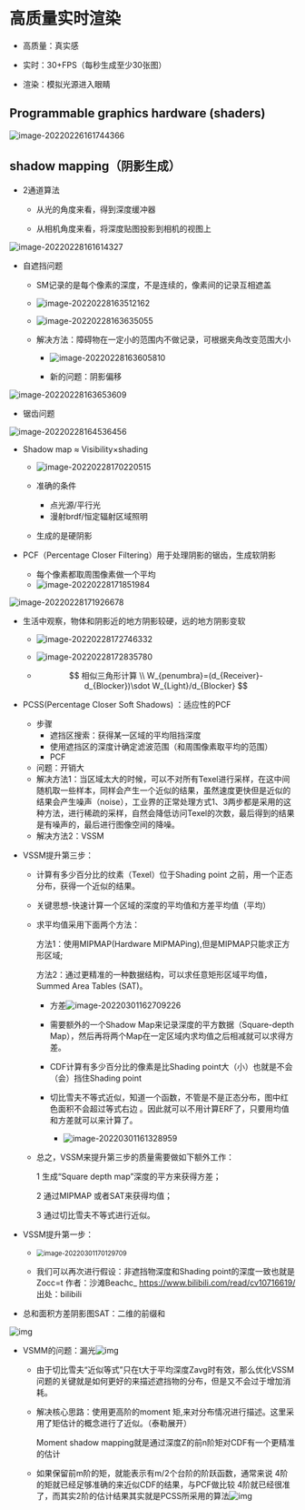# 高质量实时渲染

- 高质量：真实感

- 实时：30+FPS（每秒生成至少30张图）

- 渲染：模拟光源进入眼睛

## Programmable graphics hardware (shaders)

![image-20220226161744366](Games202.assets/image-20220226161744366.png)

## shadow mapping（阴影生成）

- 2通道算法

  - 从光的角度来看，得到深度缓冲器

  - 从相机角度来看，将深度贴图投影到相机的视图上

![image-20220228161614327](Games202.assets/image-20220228161614327.png)

- 自遮挡问题

  - SM记录的是每个像素的深度，不是连续的，像素间的记录互相遮盖

  - ![image-20220228163512162](Games202.assets/image-20220228163512162.png)

  - ![image-20220228163635055](Games202.assets/image-20220228163635055.png)

  - 解决方法：障碍物在一定小的范围内不做记录，可根据夹角改变范围大小

    - ![image-20220228163605810](Games202.assets/image-20220228163605810.png)

    - 新的问题：阴影偏移

![image-20220228163653609](Games202.assets/image-20220228163653609.png)

- 锯齿问题

![image-20220228164536456](Games202.assets/image-20220228164536456.png)

- Shadow map ≈ Visibility×shading

  - ![image-20220228170220515](Games202.assets/image-20220228170220515.png)
  - 准确的条件
    - 点光源/平行光
    - 漫射brdf/恒定辐射区域照明

  - 生成的是硬阴影

- PCF（Percentage Closer Filtering）用于处理阴影的锯齿，生成软阴影
  - 每个像素都取周围像素做一个平均
  - ![image-20220228171851984](Games202.assets/image-20220228171851984.png)

![image-20220228171926678](Games202.assets/image-20220228171926678.png)

- 生活中观察，物体和阴影近的地方阴影较硬，远的地方阴影变软

  - ![image-20220228172746332](Games202.assets/image-20220228172746332.png)

  - ![image-20220228172835780](Games202.assets/image-20220228172835780.png)

  - $$
    相似三角形计算 \\
    W_{penumbra}=(d_{Receiver}-d_{Blocker})\sdot W_{Light}/d_{Blocker}
    $$

- PCSS(Percentage Closer Soft Shadows) ：适应性的PCF
  - 步骤
    - 遮挡区搜索：获得某一区域的平均阻挡深度
    - 使用遮挡区的深度计确定滤波范围（和周围像素取平均的范围）
    - PCF
  - 问题：开销大
  - 解决方法1：当区域太大的时候，可以不对所有Texel进行采样，在这中间随机取一些样本，同样会产生一个近似的结果，虽然速度更快但是近似的结果会产生噪声（noise），工业界的正常处理方式1、3两步都是采用的这种方法，进行稀疏的采样，自然会降低访问Texel的次数，最后得到的结果是有噪声的，最后进行图像空间的降噪。
  - 解决方法2：VSSM

- VSSM提升第三步：

  - 计算有多少百分比的纹素（Texel）位于Shading point 之前，用一个正态分布，获得一个近似的结果。 

  - 关键思想-快速计算一个区域的深度的平均值和方差平均值（平均）

  - 求平均值采用下面两个方法：

    方法1：使用MIPMAP(Hardware MIPMAPing),但是MIPMAP只能求正方形区域;

    方法2：通过更精准的一种数据结构，可以求任意矩形区域平均值，Summed Area Tables (SAT)。

    - 方差![image-20220301162709226](Games202.assets/image-20220301162709226.png)
    - 需要额外的一个Shadow Map来记录深度的平方数据（Square-depth Map），然后再将两个Map在一定区域内求均值之后相减就可以求得方差。
    - CDF计算有多少百分比的像素是比Shading point大（小）也就是不会（会）挡住Shading point

    - 切比雪夫不等式近似，知道一个函数，不管是不是正态分布，图中红色面积不会超过等式右边 。因此就可以不用计算ERF了，只要用均值和方差就可以来计算了。
      - ![image-20220301161328959](Games202.assets/image-20220301161328959.png)

  - 总之，VSSM来提升第三步的质量需要做如下额外工作：

    1 生成“Square depth map”深度的平方来获得方差；

    2 通过MIPMAP 或者SAT来获得均值；

    3 通过切比雪夫不等式进行近似。 

- VSSM提升第一步：

  - <img src="Games202.assets/image-20220301170129709.png" alt="image-20220301170129709" style="zoom: 80%;" />

  - 我们可以再次进行假设：非遮挡物深度和Shading point的深度一致也就是Zocc=t 作者：沙滩Beachc_ https://www.bilibili.com/read/cv10716619/ 出处：bilibili

- 总和面积方差阴影图SAT：二维的前缀和

![img](Games202.assets/82ad5b133d845b7f6947e914353eea34c90cc04d.png@779w_105h_progressive.webp)

- VSMM的问题：漏光![img](Games202.assets/c4316f68de37bfe2bbe7b0319792509cb3056dd6.png@341w_230h_progressive.webp)

  - 由于切比雪夫“近似等式”只在t大于平均深度Zavg时有效，那么优化VSSM问题的关键就是如何更好的来描述遮挡物的分布，但是又不会过于增加消耗。

  - 解决核心思路：使用更高阶的moment 矩,来对分布情况进行描述。这里采用了矩估计的概念进行了近似。（泰勒展开）

    Moment shadow mapping就是通过深度Z的前n阶矩对CDF有一个更精准的估计

  - 如果保留前m阶的矩，就能表示有m/2个台阶的阶跃函数，通常来说 4阶的矩就已经足够准确的来近似CDF的结果，与PCF做比较  4阶就已经很准了，而其实2阶的估计结果其实就是PCSS所采用的算法![img](Games202.assets/ce50e2dc2250d43abab4256760fbc1b093850211.png@378w_284h_progressive.webp)

